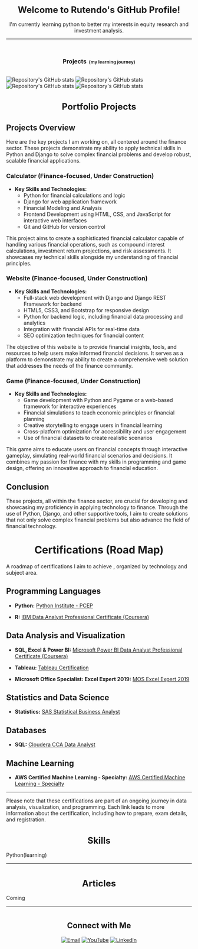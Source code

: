 <h1 align="center" style="font-size:24px;">Welcome to Rutendo's GitHub Profile!</h1>
<p align="center">I'm currently learning python to better my interests in equity research and investment analysis.</p>
<hr>
<h1 align="center">

  <span style="font-size: 16px;">Projects</span>
  <small style="font-size: 12px;">(my learning journey)</small>
</h1>


![Repository's GitHub stats](https://github-readme-stats.vercel.app/api/pin/?username=rutendofortunate&repo=Fundamental-Python-Basics
)
![Repository's GitHub stats](https://github-readme-stats.vercel.app/api/pin/?username=rutendofortunate&repo=Learning-Matplotlib-1
)
![Repository's GitHub stats](https://github-readme-stats.vercel.app/api/pin/?username=rutendofortunate&repo=Learning-Matplotlib-2
)
![Repository's GitHub stats](https://github-readme-stats.vercel.app/api/pin/?username=rutendofortunate&repo=Financial-Modelling
)

<h1 align="center" style="font-size:24px;">Portfolio Projects</h1>

## Projects Overview

Here are the key projects I am working on, all centered around the finance sector. These projects demonstrate my ability to apply technical skills in Python and Django to solve complex financial problems and develop robust, scalable financial applications.

### Calculator (Finance-focused, Under Construction)

- **Key Skills and Technologies:**
  - Python for financial calculations and logic
  - Django for web application framework
  - Financial Modeling and Analysis
  - Frontend Development using HTML, CSS, and JavaScript for interactive web interfaces
  - Git and GitHub for version control

This project aims to create a sophisticated financial calculator capable of handling various financial operations, such as compound interest calculations, investment return projections, and risk assessments. It showcases my technical skills alongside my understanding of financial principles.

### Website (Finance-focused, Under Construction)

- **Key Skills and Technologies:**
  - Full-stack web development with Django and Django REST Framework for backend
  - HTML5, CSS3, and Bootstrap for responsive design
  - Python for backend logic, including financial data processing and analytics
  - Integration with financial APIs for real-time data
  - SEO optimization techniques for financial content

The objective of this website is to provide financial insights, tools, and resources to help users make informed financial decisions. It serves as a platform to demonstrate my ability to create a comprehensive web solution that addresses the needs of the finance community.

### Game (Finance-focused, Under Construction)

- **Key Skills and Technologies:**
  - Game development with Python and Pygame or a web-based framework for interactive experiences
  - Financial simulations to teach economic principles or financial planning
  - Creative storytelling to engage users in financial learning
  - Cross-platform optimization for accessibility and user engagement
  - Use of financial datasets to create realistic scenarios

This game aims to educate users on financial concepts through interactive gameplay, simulating real-world financial scenarios and decisions. It combines my passion for finance with my skills in programming and game design, offering an innovative approach to financial education.

## Conclusion

These projects, all within the finance sector, are crucial for developing and showcasing my proficiency in applying technology to finance. Through the use of Python, Django, and other supportive tools, I aim to create solutions that not only solve complex financial problems but also advance the field of financial technology.


# <h1 align="center"> Certifications (Road Map) </h1>

A roadmap of certifications I aim to achieve , organized by technology and subject area.

## Programming Languages

- **Python:** [Python Institute - PCEP](https://pythoninstitute.org/pcep)

- **R:** [IBM Data Analyst Professional Certificate (Coursera)](https://www.coursera.org/professional-certificates/ibm-data-analyst-r-excel)

## Data Analysis and Visualization

- **SQL, Excel & Power BI:** [Microsoft Power BI Data Analyst Professional Certificate (Coursera)](https://www.coursera.org/professional-certificates/microsoft-power-bi-data-analyst)

- **Tableau:** [Tableau Certification](https://www.tableau.com/learn/certification)

- **Microsoft Office Specialist: Excel Expert 2019:** [MOS Excel Expert 2019](https://learn.microsoft.com/en-us/credentials/certifications/mos-excel-expert-2019/?practice-assessment-type=certification)


## Statistics and Data Science

- **Statistics:** [SAS Statistical Business Analyst](https://www.sas.com/en_za/certification/credentials/advanced-analytics/statistical-business-analyst.html)

## Databases

- **SQL:** [Cloudera CCA Data Analyst](https://www.cloudera.com/services-and-support/training/cdhhdp-certification/cca-data-analyst.html)

## Machine Learning

- **AWS Certified Machine Learning - Specialty:** [AWS Certified Machine Learning - Specialty](https://aws.amazon.com/certification/certified-machine-learning-specialty/)

---

Please note that these certifications are part of an ongoing journey in data analysis, visualization, and programming. Each link leads to more information about the certification, including how to prepare, exam details, and registration.


<h1 align="center" style="font-size:24px;">Skills </h1>
<p align="left">Python(learning)</p>
<hr>
<h1 align="center">


<h1 align="center" style="font-size:24px;">Articles</h1>
<p align="left">Coming</p>
<hr>
<h1 align="center">
  

<h2 align="center">Connect with Me</h2>
<p align="center">
  <a href="mailto:rutendonate@gmail.com"><img src="https://img.shields.io/badge/-Email-blue?style=flat-square&logo=gmail" alt="Email"></a>
  <a href="https://www.youtube.com/@rutendofortunate" target="_blank"><img src="https://img.shields.io/badge/YouTube-FF0000?style=for-the-badge&logo=youtube&logoColor=white" alt="YouTube"></a>
  <a href="https://www.linkedin.com/in/rutendofortunate" target="_blank"><img src="https://img.shields.io/badge/LinkedIn-0077B5?style=for-the-badge&logo=linkedin&logoColor=white" alt="LinkedIn"></a>
  </p>






<!---
rutendofortunate/rutendofortunate is a ✨ special ✨ repository because its `README.md` (this file) appears on your GitHub profile.
You can click the Preview link to take a look at your changes.
--->

